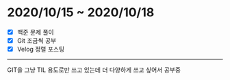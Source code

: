 # 2020/10/15 ~ 2020/10/18

- [x]  백준 문제 풀이
- [x]  Git 조금씩 공부
- [x]  Velog 정렬 포스팅

---

GIT을 그냥 TIL 용도로만 쓰고 있는데 더 다양하게 쓰고 싶어서 공부중